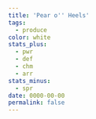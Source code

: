 ```yaml
---
title: 'Pear o'' Heels'
tags:
  - produce
color: white
stats_plus:
  - pwr
  - def
  - chm
  - arr
stats_minus:
  - spr
date: 0000-00-00
permalink: false
---
```

